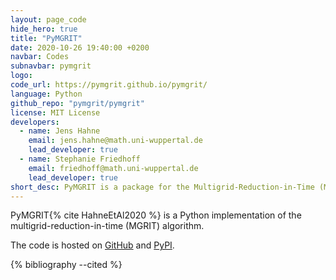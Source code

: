 ```yaml
---
layout: page_code
hide_hero: true
title: "PyMGRIT"
date: 2020-10-26 19:40:00 +0200
navbar: Codes
subnavbar: pymgrit
logo:
code_url: https://pymgrit.github.io/pymgrit/
language: Python
github_repo: "pymgrit/pymgrit"
license: MIT License
developers:
  - name: Jens Hahne
    email: jens.hahne@math.uni-wuppertal.de
    lead_developer: true
  - name: Stephanie Friedhoff
    email: friedhoff@math.uni-wuppertal.de
    lead_developer: true
short_desc: PyMGRIT is a package for the Multigrid-Reduction-in-Time (MGRIT) algorithm in Python.
---
```


PyMGRIT{% cite HahneEtAl2020 %} is a Python implementation of the multigrid-reduction-in-time (MGRIT) algorithm.

The code is hosted on [GitHub](https://github.com/pymgrit/pymgrit) and [PyPI](https://pypi.org/project/pymgrit/).

{% bibliography --cited %}
